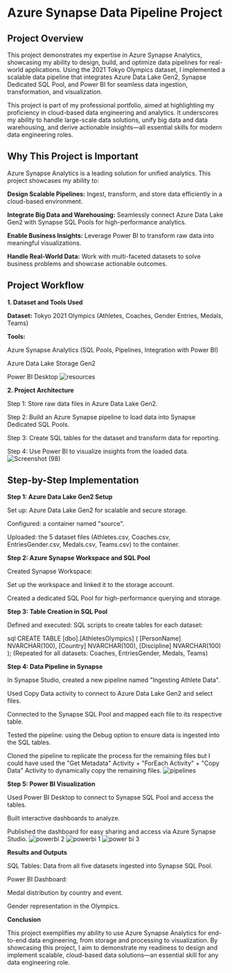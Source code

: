 # **Azure Synapse Data Pipeline Project**

## **Project Overview**

This project demonstrates my expertise in Azure Synapse Analytics, showcasing my ability to design, build, and optimize data pipelines for real-world applications. Using the 2021 Tokyo Olympics dataset, I implemented a scalable data pipeline that integrates Azure Data Lake Gen2, Synapse Dedicated SQL Pool, and Power BI for seamless data ingestion, transformation, and visualization.

This project is part of my professional portfolio, aimed at highlighting my proficiency in cloud-based data engineering and analytics. It underscores my ability to handle large-scale data solutions, unify big data and data warehousing, and derive actionable insights—all essential skills for modern data engineering roles.

## **Why This Project is Important**

Azure Synapse Analytics is a leading solution for unified analytics. This project showcases my ability to:

**Design Scalable Pipelines:** Ingest, transform, and store data efficiently in a cloud-based environment.

**Integrate Big Data and Warehousing:** Seamlessly connect Azure Data Lake Gen2 with Synapse SQL Pools for high-performance analytics.

**Enable Business Insights:** Leverage Power BI to transform raw data into meaningful visualizations.

**Handle Real-World Data:** Work with multi-faceted datasets to solve business problems and showcase actionable outcomes.

## **Project Workflow**

**1. Dataset and Tools Used**

**Dataset:** Tokyo 2021 Olympics (Athletes, Coaches, Gender Entries, Medals, Teams)

**Tools:**

Azure Synapse Analytics (SQL Pools, Pipelines, Integration with Power BI)

Azure Data Lake Storage Gen2

Power BI Desktop
![resources](https://github.com/user-attachments/assets/abfb2ba8-81e6-4018-b366-a84836dff027)


**2. Project Architecture**

Step 1: Store raw data files in Azure Data Lake Gen2.

Step 2: Build an Azure Synapse pipeline to load data into Synapse Dedicated SQL Pools.

Step 3: Create SQL tables for the dataset and transform data for reporting.

Step 4: Use Power BI to visualize insights from the loaded data.
![Screenshot (98)](https://github.com/user-attachments/assets/1cfa9ed7-7331-4ca5-908c-f08bcaf14162)


## **Step-by-Step Implementation**

**Step 1: Azure Data Lake Gen2 Setup**

Set up: Azure Data Lake Gen2 for scalable and secure storage.

Configured: a container named "source".

Uploaded: the 5 dataset files (Athletes.csv, Coaches.csv, EntriesGender.csv, Medals.csv, Teams.csv) to the container.

**Step 2: Azure Synapse Workspace and SQL Pool**

Created Synapse Workspace:

Set up the workspace and linked it to the storage account.

Created a dedicated SQL Pool for high-performance querying and storage.

**Step 3: Table Creation in SQL Pool**

Defined and executed: SQL scripts to create tables for each dataset:

sql
CREATE TABLE [dbo].[AthletesOlympics] (
  [PersonName] NVARCHAR(100),
  [Country] NVARCHAR(100),
  [Discipline] NVARCHAR(100)
);
(Repeated for all datasets: Coaches, EntriesGender, Medals, Teams)

**Step 4: Data Pipeline in Synapse**

In Synapse Studio, created a new pipeline named "Ingesting Athlete Data".

Used Copy Data activity to connect to Azure Data Lake Gen2 and select files.

Connected to the Synapse SQL Pool and mapped each file to its respective table.

Tested the pipeline: using the Debug option to ensure data is ingested into the SQL tables.

Cloned the pipeline to replicate the process for the remaining files but I could have used the "Get Metadata" Activity + "ForEach Activity" + "Copy Data" Activity to dynamically copy the remaining files.
![pipelines](https://github.com/user-attachments/assets/9d83efaf-5918-4f08-b3a9-6f65139b87f6)


**Step 5: Power BI Visualization**

Used Power BI Desktop to connect to Synapse SQL Pool and access the tables.

Built interactive dashboards to analyze.

Published the dashboard for easy sharing and access via Azure Synapse Studio.
![powerbi 2](https://github.com/user-attachments/assets/7b55de83-3b9e-4e3d-bc22-c314a42b2218)
![powerbi 1](https://github.com/user-attachments/assets/e279bb8b-ceb5-4115-9252-3a5f3864cba0)
![power bi 3](https://github.com/user-attachments/assets/829a409e-cf07-41ac-9782-18133cf3613f)

**Results and Outputs**

SQL Tables: Data from all five datasets ingested into Synapse SQL Pool.

Power BI Dashboard:

Medal distribution by country and event.

Gender representation in the Olympics.


**Conclusion**

This project exemplifies my ability to use Azure Synapse Analytics for end-to-end data engineering, from storage and processing to visualization. By showcasing this project, I aim to demonstrate my readiness to design and implement scalable, cloud-based data solutions—an essential skill for any data engineering role.

